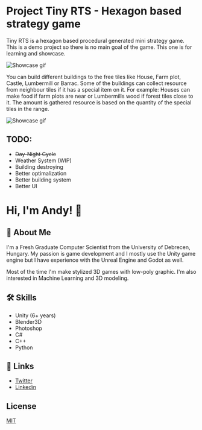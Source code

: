 # Project Tiny RTS - Hexagon based strategy game
Tiny RTS is a hexagon based procedural generated mini strategy game. This is a demo project so there is no main goal of the game. This one is for learning and showcase.

![Showcase gif](https://github.com/czanikan/Project_TinyRTS/blob/master/gifs/discover.gif)
 
 You can build different buildings to the free tiles like House, Farm plot, Castle, Lumbermill or Barrac. Some of the buildings can collect resource from neighbour tiles if it has a special item on it. For example: Houses can make food if farm plots are near or Lumbermills wood if forest tiles close to it. The amount is gathered resource is based on the quantity of the special tiles in the range. 

![Showcase gif](https://github.com/czanikan/Project_TinyRTS/blob/master/gifs/building.gif)
 
## TODO:
 * ~~Day-Night Cycle~~
 * Weather System (WIP)
 * Building destroying
 * Better optimalization
 * Better building system
 * Better UI
   
# Hi, I'm Andy! 👋


## 🚀 About Me
I'm a Fresh Graduate Computer Scientist from the University of Debrecen, Hungary.
My passion is game development and I mostly use the Unity game engine but I have experience with the Unreal Engine and Godot as well.

Most of the time I'm make stylized 3D games with low-poly graphic.
I'm also interested in Machine Learning and 3D modeling.

## 🛠 Skills
* Unity (6+ years)
* Blender3D
* Photoshop
* C#
* C++
* Python


## 🔗 Links
* [Twitter](https://twitter.com/goblinatron)
* [Linkedin](https://www.linkedin.com/in/czanikan/)
## License

[MIT](https://choosealicense.com/licenses/mit/)

